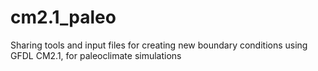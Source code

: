 # cm2.1_paleo

Sharing tools and input files for creating new boundary conditions using GFDL CM2.1, for paleoclimate simulations


